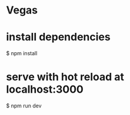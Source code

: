 # Vegas

# install dependencies
$ npm install

# serve with hot reload at localhost:3000
$ npm run dev
